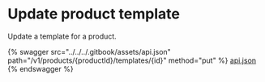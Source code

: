 # Update product template

Update a template for a product.

{% swagger src="../../../.gitbook/assets/api.json" path="/v1/products/{productId}/templates/{id}" method="put" %}
[api.json](../../../.gitbook/assets/api.json)
{% endswagger %}
